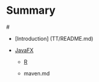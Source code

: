# Summary

\#

* \[Introduction\] \(TT/README.md\)

* [JavaFX](javafx.md)

  * [R](https://www.gitbook.com/book/mj0098/tt/edit#)

  * maven.md



